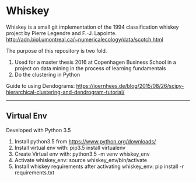 # Whiskey

Whiskey is a small git implementation of the 1994 classification whiskey project by Pierre Legendre and F.-J. Lapointe.  http://adn.biol.umontreal.ca/~numericalecology/data/scotch.html

The purpose of this repository is two fold.

1) Used for a master thesis 2016 at Copenhagen Business School in a project on data mining in the process of learning fundamentals
2) Do the clustering in Python 

Guide to using Dendograms: https://joernhees.de/blog/2015/08/26/scipy-hierarchical-clustering-and-dendrogram-tutorial/


---------
Virtual Env
---------
Developed with Python 3.5
1) Install python3.5 from https://www.python.org/downloads/
2) Install virtual env with: pip3.5 install virtualenv
3) Create Virtual env with: python3.5 -m venv whiskey_env
4) Activate whiskey_env: source whiskey_env/bin/activate
5) Install whiskey requirements after activating whiskey_env: pip install -r requirements.txt 
